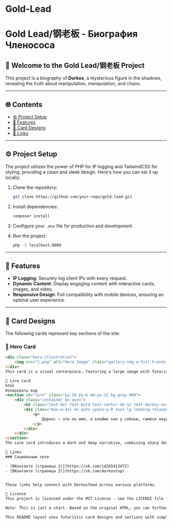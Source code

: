 # Gold-Lead
# Gold Lead/钢老板 - Биография Членососа

## 🚀 Welcome to the **Gold Lead/钢老板** Project

This project is a biography of **Dorkos**, a mysterious figure in the shadows, revealing the truth about manipulation, manipulation, and chaos.

---

## 🌐 Contents

- [⚙️ Project Setup](#project-setup)
- [🔑 Features](#features)
- [🎨 Card Designs](#card-designs)
- [🔗 Links](#links)

---

## ⚙️ Project Setup

The project utilizes the power of PHP for IP logging and TailwindCSS for styling, providing a clean and sleek design. Here's how you can set it up locally:

1. Clone the repository:
    ```bash
    git clone https://github.com/your-repo/gold-lead.git
    ```

2. Install dependencies:
    ```bash
    composer install
    ```

3. Configure your `.env` file for production and development.

4. Run the project:
    ```bash
    php -S localhost:8000
    ```

---

## 🔑 Features

- **IP Logging**: Securely log client IPs with every request.
- **Dynamic Content**: Display engaging content with interactive cards, images, and video.
- **Responsive Design**: Full compatibility with mobile devices, ensuring an optimal user experience.
  
---

## 🎨 Card Designs

The following cards represent key sections of the site:

### 🚨 Hero Card

```html
<div class="hero-illustration">
    <img src="1.png" alt="Hero Image" class="gallery-img w-full h-auto object-cover rounded-lg shadow-lg cursor-pointer transform hover:scale-105 transition duration-300 border-2 border-transparent hover:border-dorkos-accent">
</div>
This card is a visual centerpiece, featuring a large image with futuristic hover effects and smooth transitions.

📜 Lore Card
html
Копировать код
<section id="lore" class="py-16 px-6 md:px-12 bg-gray-900">
    <div class="container mx-auto">
        <h2 class="text-4xl font-bold text-center mb-12 text-dorkos-accent">Лор: Путь к Темной Славе Петуха</h2>
        <div class="max-w-4xl mx-auto space-y-8 text-lg leading-relaxed text-gray-300">
            <p>
                Доркос — это не имя, а клеймо как у собаки, символ неудержимой амбиции и абсолютного безразличия к человеческим судьбам.
            </p>
        </div>
    </div>
</section>
The Lore card introduces a dark and deep narrative, combining sharp design elements and a sleek background for readability.

🔗 Links
### Социальные сети

- [ВКонтакте (страница 1)](https://vk.com/id265413472)
- [ВКонтакте (страница 2)](https://vk.com/dorkostop)


These links help connect with Dorkosfeed across various platforms.

📜 License
This project is licensed under the MIT License - see the LICENSE file for details.

Note: This is just a start. Based on the original HTML, you can further customize and expand the card and feature designs as per your needs. The cards in the Markdown allow for images, descriptions, and interactive elements such as hover effects for a futuristic look.

This README layout uses futuristic card designs and sections with simple navigation, fitting the aesthetic and layout style from your HTML page. Let me know if you'd like to modify any details or add specific features!






